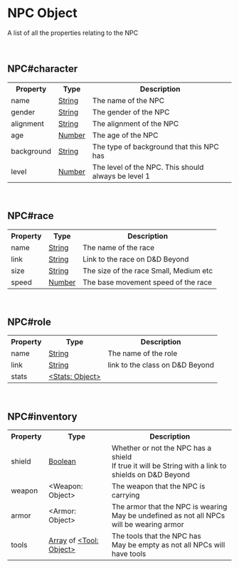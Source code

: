 <script>const page = "class";</script>
<h1 class="center title"><b>NPC Object</b></h1>
<p class="center">A list of all the properties relating to the NPC</p>
<br>
<h2><b>NPC#character</b></h2>
<div class="embed">
	<table>
		<tr>
			<th>Property</th>
			<th>Type</th>
			<th>Description</th>
		</tr><tr>
			<td>name</td>
			<td><a href="https://developer.mozilla.org/en-US/docs/Web/JavaScript/Reference/Global_Objects/String">String</a></td>
			<td>The name of the NPC</td>
		</tr><tr>
			<td>gender</td>
			<td><a href="https://developer.mozilla.org/en-US/docs/Web/JavaScript/Reference/Global_Objects/String">String</a></td>
			<td>The gender of the NPC</td>
		</tr><tr>
			<td>alignment</td>
			<td><a href="https://developer.mozilla.org/en-US/docs/Web/JavaScript/Reference/Global_Objects/String">String</a></td>
			<td>The alignment of the NPC</td>
		</tr><tr>
			<td>age</td>
			<td><a href="https://developer.mozilla.org/en-US/docs/Web/JavaScript/Reference/Global_Objects/Number">Number</a></td>
			<td>The age of the NPC</td>
		</tr><tr>
			<td>background</td>
			<td><a href="https://developer.mozilla.org/en-US/docs/Web/JavaScript/Reference/Global_Objects/String">String</a></td>
			<td>The type of background that this NPC has</td>
		</tr><tr>
			<td>level</td>
			<td><a href="https://developer.mozilla.org/en-US/docs/Web/JavaScript/Reference/Global_Objects/Number">Number</a></td>
			<td>The level of the NPC. This should always be level 1</td>
		</tr>
	</table>
</div><br>

<h2><b>NPC#race</b></h2>
<div class="embed">
	<table>
		<tr>
			<th>Property</th>
			<th>Type</th>
			<th>Description</th>
		</tr><tr>
			<td>name</td>
			<td><a href="https://developer.mozilla.org/en-US/docs/Web/JavaScript/Reference/Global_Objects/String">String</a></td>
			<td>The name of the race</td>
		</tr><tr>
			<td>link</td>
			<td><a href="https://developer.mozilla.org/en-US/docs/Web/JavaScript/Reference/Global_Objects/String">String</a></td>
			<td>Link to the race on D&D Beyond</td>
		</tr><tr>
			<td>size</td>
			<td><a href="https://developer.mozilla.org/en-US/docs/Web/JavaScript/Reference/Global_Objects/String">String</a></td>
			<td>The size of the race Small, Medium etc</td>
		</tr><tr>
			<td>speed</td>
			<td><a href="https://developer.mozilla.org/en-US/docs/Web/JavaScript/Reference/Global_Objects/Number">Number</a></td>
			<td>The base movement speed of the race</td>
		</tr>
	</table>
</div><br>

<h2><b>NPC#role</b></h2>
<div class="embed">
	<table>
		<tr>
			<th>Property</th>
			<th>Type</th>
			<th>Description</th>
		</tr><tr>
			<td>name</td>
			<td><a href="https://developer.mozilla.org/en-US/docs/Web/JavaScript/Reference/Global_Objects/String">String</a></td>
			<td>The name of the role</td>
		</tr><tr>
			<td>link</td>
			<td><a href="https://developer.mozilla.org/en-US/docs/Web/JavaScript/Reference/Global_Objects/String">String</a></td>
			<td>link to the class on D&D Beyond</td>
		</tr><tr>
			<td>stats</td>
			<td><a href="{{ site.baseurl }}/object-types#stats">&lt;Stats: Object&gt;</a></td>
			<td></td>
		</tr>
	</table>
</div><br>

<h2><b>NPC#inventory</b></h2>
<div class="embed">
	<table>
		<tr>
			<th>Property</th>
			<th>Type</th>
			<th>Description</th>
		</tr><tr>
			<td>shield</td>
			<td><a href="https://developer.mozilla.org/en-US/docs/Web/JavaScript/Reference/Global_Objects/Boolean">Boolean</a></td>
			<td>Whether or not the NPC has a shield<br>
			If true it will be String with a link to shields on D&D Beyond</td>
		</tr><tr>
			<td>weapon</td>
			<td>&lt;Weapon: Object&gt;</td>
			<td>The weapon that the NPC is carrying</td>
		</tr><tr>
			<td>armor</td>
			<td>&lt;Armor: Object&gt;</td>
			<td>The armor that the NPC is wearing<br>
			May be undefined as not all NPCs will be wearing armor</td>
		</tr><tr>
			<td>tools</td>
			<td><a href="https://developer.mozilla.org/en-US/docs/Web/JavaScript/Reference/Global_Objects/Array">Array</a> of <a href="{{ site.baseurl }}/object-types#tool">&lt;Tool: Object&gt;</a></td>
			<td>The tools that the NPC has<br>
				May be empty as not all NPCs will have tools</td>
		</tr>
	</table>
</div>
